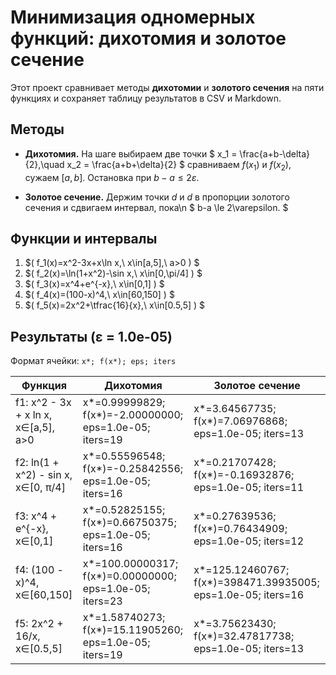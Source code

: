 # Минимизация одномерных функций: дихотомия и золотое сечение

Этот проект сравнивает методы **дихотомии** и **золотого сечения** на пяти функциях и сохраняет таблицу результатов в CSV и Markdown.

## Методы

- **Дихотомия.** На шаге выбираем две точки 
  $ x_1 = \frac{a+b-\delta}{2},\quad x_2 = \frac{a+b+\delta}{2} $  сравниваем $f(x_1)$ и $f(x_2)$, сужаем $[a,b]$. Остановка при $b-a \le 2\varepsilon$.

- **Золотое сечение.** Держим точки $d$ и $d$ в пропорции золотого сечения и сдвигаем интервал, пока\n  $ b-a \le 2\varepsilon. $

## Функции и интервалы

1. $( f_1(x)=x^2-3x+x\ln x,\ x\in[a,5],\ a>0 ) $  
2. $( f_2(x)=\ln(1+x^2)-\sin x,\ x\in[0,\pi/4] ) $  
3. $( f_3(x)=x^4+e^{-x},\ x\in[0,1] ) $  
4. $( f_4(x)=(100-x)^4,\ x\in[60,150] ) $  
5. $( f_5(x)=2x^2+\tfrac{16}{x},\ x\in[0.5,5] ) $

## Результаты (ε = 1.0e-05)

Формат ячейки: `x*; f(x*); eps; iters`

| Функция | Дихотомия | Золотое сечение |
|---|---|---|
| f1: x^2 - 3x + x ln x, x∈[a,5], a>0 | x*=0.99999829; f(x*)=-2.00000000; eps=1.0e-05; iters=19 | x*=3.64567735; f(x*)=7.06976868; eps=1.0e-05; iters=13 |
| f2: ln(1 + x^2) - sin x, x∈[0, π/4] | x*=0.55596548; f(x*)=-0.25842556; eps=1.0e-05; iters=16 | x*=0.21707428; f(x*)=-0.16932876; eps=1.0e-05; iters=11 |
| f3: x^4 + e^{-x}, x∈[0,1] | x*=0.52825155; f(x*)=0.66750375; eps=1.0e-05; iters=16 | x*=0.27639536; f(x*)=0.76434909; eps=1.0e-05; iters=12 |
| f4: (100 - x)^4, x∈[60,150] | x*=100.00000317; f(x*)=0.00000000; eps=1.0e-05; iters=23 | x*=125.12460767; f(x*)=398471.39935005; eps=1.0e-05; iters=16 |
| f5: 2x^2 + 16/x, x∈[0.5,5] | x*=1.58740273; f(x*)=15.11905260; eps=1.0e-05; iters=19 | x*=3.75623430; f(x*)=32.47817738; eps=1.0e-05; iters=13 |

